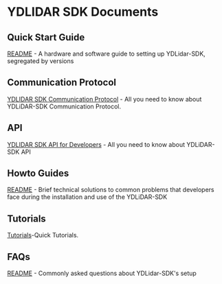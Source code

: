 # YDLIDAR SDK Documents

## Quick Start Guide

[README](quickstart/README.md) - A hardware and software guide to setting up YDLidar-SDK, segregated by versions

## Communication Protocol

[YDLIDAR SDK Communication Protocol](YDLidar-SDK-Communication-Protocol.md) - All you need to know about YDLiDAR-SDK Communication Protocol.

## API

[YDLIDAR SDK API for Developers](YDLIDAR_SDK_API_for_Developers.md) - All you need to know about YDLiDAR-SDK API

## Howto Guides

[README](howto/README.md) - Brief technical solutions to common problems that developers face during the installation and use of the YDLiDAR-SDK

## Tutorials
[Tutorials](Tutorials.md)-Quick Tutorials.

## FAQs

[README](FAQs/README.md) - Commonly asked questions about YDLidar-SDK's setup 

